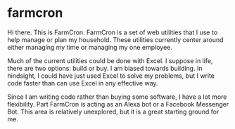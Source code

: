 # farmcron

Hi there. This is FarmCron. FarmCron is a set of web utilities that I use to help manage or plan my household. These utilities currently center around either managing my time or managing my one employee.

Much of the current utilities could be done with Excel. I suppose in life, there are two options: build or buy. I am biased towards building. In hindsight, I could have just used Excel to solve my problems, but I write code faster than can use Excel in any effective way.

Since I am writing code rather than buying some software, I have a lot more flexibility. Part FarmCron is acting as an Alexa bot or a Facebook Messenger Bot. This area is relatively unexplored, but it is a great starting ground for me.

